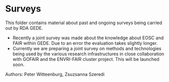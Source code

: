 # Surveys
This folder contains material about past and ongoing surveys being carried out by RDA GEDE. 
- Recently a joint survey was made about the knowledge about EOSC and FAIR within GEDE. Due to an error the evaluation takes slightly longer.
- Currently we are preparing a joint survey on methods and technologies being used by the various research infrastructures in close collaboration with GOFAIR and the ENVRI-FAIR cluster project. This will be launched soon.

Authors: Peter Witteenburg, Zsuzsanna Szeredi
